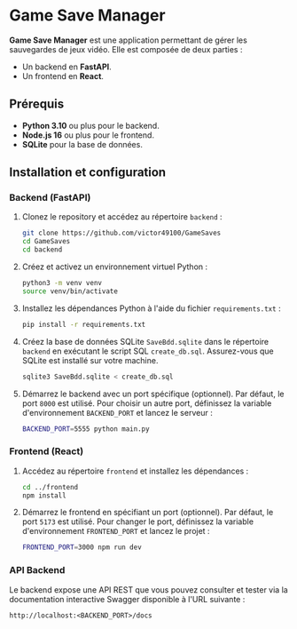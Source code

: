 
# Game Save Manager

**Game Save Manager** est une application permettant de gérer les sauvegardes de jeux vidéo. Elle est composée de deux parties :
- Un backend en **FastAPI**.
- Un frontend en **React**.

## Prérequis

- **Python 3.10** ou plus pour le backend.
- **Node.js 16** ou plus pour le frontend.
- **SQLite** pour la base de données.

## Installation et configuration

### Backend (FastAPI)

1. Clonez le repository et accédez au répertoire `backend` :

   ```bash
   git clone https://github.com/victor49100/GameSaves
   cd GameSaves
   cd backend
   ```

2. Créez et activez un environnement virtuel Python :

   ```bash
   python3 -m venv venv
   source venv/bin/activate
   ```

3. Installez les dépendances Python à l'aide du fichier `requirements.txt` :

   ```bash
   pip install -r requirements.txt
   ```

4. Créez la base de données SQLite `SaveBdd.sqlite` dans le répertoire `backend` en exécutant le script SQL `create_db.sql`. Assurez-vous que SQLite est installé sur votre machine.

   ```bash
   sqlite3 SaveBdd.sqlite < create_db.sql
   ```

5. Démarrez le backend avec un port spécifique (optionnel). Par défaut, le port `8000` est utilisé. Pour choisir un autre port, définissez la variable d'environnement `BACKEND_PORT` et lancez le serveur :

   ```bash
   BACKEND_PORT=5555 python main.py
   ```
### Frontend (React)

1. Accédez au répertoire `frontend` et installez les dépendances :

   ```bash
   cd ../frontend
   npm install
   ```

2. Démarrez le frontend en spécifiant un port (optionnel). Par défaut, le port `5173` est utilisé. Pour changer le port, définissez la variable d'environnement `FRONTEND_PORT` et lancez le projet :

   ```bash
   FRONTEND_PORT=3000 npm run dev
   ```

### API Backend

Le backend expose une API REST que vous pouvez consulter et tester via la documentation interactive Swagger disponible à l'URL suivante :

```
http://localhost:<BACKEND_PORT>/docs
```
